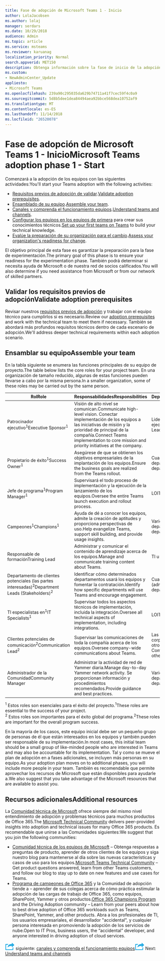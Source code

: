 ```yaml
---
title: Fase de adopción de Microsoft Teams 1 - Inicio
author: LolaJacobsen
ms.author: lolaj
manager: serdars
ms.date: 10/29/2018
audience: Admin
ms.topic: article
ms.service: msteams
ms.reviewer: karuanag
localization_priority: Normal
search.appverid: MET150
description: Obtenga información sobre la fase de inicio de la adopción de los equipos.
ms.custom:
- NewAdminCenter_Update
appliesto:
- Microsoft Teams
ms.openlocfilehash: 239a90c295035da629b74711a41f7cec59f4c0a9
ms.sourcegitcommit: 5d8b5dee1dea84494aea92bbce568dea10752af9
ms.translationtype: MT
ms.contentlocale: es-ES
ms.lasthandoff: 11/14/2018
ms.locfileid: "26520078"
---
```

# <a name="microsoft-teams-adoption-phase-1---start"></a><span data-ttu-id="14776-103">Fase de adopción de Microsoft Teams 1 - Inicio</span><span class="sxs-lookup"><span data-stu-id="14776-103">Microsoft Teams adoption phase 1 - Start</span></span>

<span data-ttu-id="14776-104">Comenzará a la adopción de los equipos con las siguientes actividades:</span><span class="sxs-lookup"><span data-stu-id="14776-104">You'll start your Teams adoption with the following activities:</span></span>

- <span data-ttu-id="14776-105">[Requisitos previos de adopción de validar](#validate-adoption-prerequisites).</span><span class="sxs-lookup"><span data-stu-id="14776-105">[Validate adoption prerequisites](#validate-adoption-prerequisites).</span></span>
- <span data-ttu-id="14776-106">[Ensamblado de su equipo](#assemble-your-team).</span><span class="sxs-lookup"><span data-stu-id="14776-106">[Assemble your team](#assemble-your-team).</span></span>
- <span data-ttu-id="14776-107">[Canales y comprenda el funcionamiento equipos](teams-adoption-understand-teams-and-channels.md).</span><span class="sxs-lookup"><span data-stu-id="14776-107">[Understand teams and channels](teams-adoption-understand-teams-and-channels.md).</span></span>
- <span data-ttu-id="14776-108">[Configurar los equipos en los equipos de primera](teams-adoption-your-first-teams.md) para crear sus conocimientos técnicos.</span><span class="sxs-lookup"><span data-stu-id="14776-108">[Set up your first teams on Teams](teams-adoption-your-first-teams.md) to build your technical knowledge.</span></span>
- <span data-ttu-id="14776-109">[Evalúe la preparación de su organización para el cambio](teams-adoption-assess-readiness.md).</span><span class="sxs-lookup"><span data-stu-id="14776-109">[Assess your organization's readiness for change](teams-adoption-assess-readiness.md).</span></span>

<span data-ttu-id="14776-110">El objetivo principal de esta fase es garantizar la preparación para la fase de experimentación.</span><span class="sxs-lookup"><span data-stu-id="14776-110">The primary goal of this phase is to ensure your readiness for the experimentation phase.</span></span> <span data-ttu-id="14776-111">También podrá determinar si necesita ayuda de Microsoft o de nuestra red de socios calificados.</span><span class="sxs-lookup"><span data-stu-id="14776-111">You will also determine if you need assistance from Microsoft or from our network of skilled partners.</span></span>  

## <a name="validate-adoption-prerequisites"></a><span data-ttu-id="14776-112">Validar los requisitos previos de adopción</span><span class="sxs-lookup"><span data-stu-id="14776-112">Validate adoption prerequisites</span></span>

<span data-ttu-id="14776-113">Revisar nuestros [requisitos previos de adopción](teams-adoption-get-started.md#adoption-prerequisites) y trabajar con el equipo técnico para cumplirlos si es necesario.</span><span class="sxs-lookup"><span data-stu-id="14776-113">Review our [adoption prerequisites](teams-adoption-get-started.md#adoption-prerequisites) and work with the technical team to meet them if necessary.</span></span> <span data-ttu-id="14776-114">También se abordará más profundos requisitos técnicos dentro de cada escenario de adopción.</span><span class="sxs-lookup"><span data-stu-id="14776-114">We'll address deeper technical requirements within each adoption scenario.</span></span>

## <a name="assemble-your-team"></a><span data-ttu-id="14776-115">Ensamblar su equipo</span><span class="sxs-lookup"><span data-stu-id="14776-115">Assemble your team</span></span>

<span data-ttu-id="14776-116">En la tabla siguiente se enumera las funciones principales de su equipo de proyecto.</span><span class="sxs-lookup"><span data-stu-id="14776-116">The table below lists the core roles for your project team.</span></span> <span data-ttu-id="14776-117">En una organización de tamaño reducido, algunas de estas funciones pueden llevarse a cabo por la misma persona.</span><span class="sxs-lookup"><span data-stu-id="14776-117">In a smaller organization, some of these roles may be carried out by the same person.</span></span>

| <span data-ttu-id="14776-118">Rol</span><span class="sxs-lookup"><span data-stu-id="14776-118">Role</span></span> | <span data-ttu-id="14776-119">Responsabilidades</span><span class="sxs-lookup"><span data-stu-id="14776-119">Responsibilities</span></span> | <span data-ttu-id="14776-120">Departamento</span><span class="sxs-lookup"><span data-stu-id="14776-120">Department</span></span> |
| ---- | ---------------- | ---------- |
| <span data-ttu-id="14776-121">Patrocinador ejecutivo<sup>1</sup></span><span class="sxs-lookup"><span data-stu-id="14776-121">Executive Sponsor<sup>1</sup></span></span> | <span data-ttu-id="14776-122">Visión de alto nivel se comunican.</span><span class="sxs-lookup"><span data-stu-id="14776-122">Communicate high-level vision.</span></span> <span data-ttu-id="14776-123">Conectar implementación de los equipos a las iniciativas de misión y la prioridad de principal de la compañía.</span><span class="sxs-lookup"><span data-stu-id="14776-123">Connect Teams implementation to core mission and priority initiatives at the company.</span></span> | <span data-ttu-id="14776-124">Liderazgo ejecutivo</span><span class="sxs-lookup"><span data-stu-id="14776-124">Executive Leadership</span></span> |
| <span data-ttu-id="14776-125">Propietario de éxito<sup>1</sup></span><span class="sxs-lookup"><span data-stu-id="14776-125">Success Owner<sup>1</sup></span></span> | <span data-ttu-id="14776-126">Asegúrese de que se obtienen los objetivos empresariales de la implantación de los equipos.</span><span class="sxs-lookup"><span data-stu-id="14776-126">Ensure the business goals are realized from the Teams rollout.</span></span> | <span data-ttu-id="14776-127">Cualquier departamento</span><span class="sxs-lookup"><span data-stu-id="14776-127">Any department</span></span> |
| <span data-ttu-id="14776-128">Jefe de programa<sup>1</sup></span><span class="sxs-lookup"><span data-stu-id="14776-128">Program Manager<sup>1</sup></span></span> | <span data-ttu-id="14776-129">Supervisará el todo proceso de implementación y la ejecución de la lanzamiento de los equipos.</span><span class="sxs-lookup"><span data-stu-id="14776-129">Oversee the entire Teams launch execution and rollout process.</span></span> | <span data-ttu-id="14776-130">LO</span><span class="sxs-lookup"><span data-stu-id="14776-130">IT</span></span> |
| <span data-ttu-id="14776-131">Campeones<sup>1</sup></span><span class="sxs-lookup"><span data-stu-id="14776-131">Champions<sup>1</sup></span></span> | <span data-ttu-id="14776-132">Ayuda de dé a conocer los equipos, admite la creación de aptitudes y proporciona perspectivas de uso.</span><span class="sxs-lookup"><span data-stu-id="14776-132">Help evangelize Teams, support skill building, and provide usage insights.</span></span> | <span data-ttu-id="14776-133">Varios departamentos</span><span class="sxs-lookup"><span data-stu-id="14776-133">Multiple departments</span></span> |
| <span data-ttu-id="14776-134">Responsable de formación</span><span class="sxs-lookup"><span data-stu-id="14776-134">Training Lead</span></span> | <span data-ttu-id="14776-135">Administrar y comunicar el contenido de aprendizaje acerca de los equipos.</span><span class="sxs-lookup"><span data-stu-id="14776-135">Manage and communicate training content about Teams.</span></span> | <span data-ttu-id="14776-136">TI u otro</span><span class="sxs-lookup"><span data-stu-id="14776-136">IT or other</span></span> |
| <span data-ttu-id="14776-137">Departamento de clientes potenciales (las partes interesadas)<sup>2</sup></span><span class="sxs-lookup"><span data-stu-id="14776-137">Department Leads (Stakeholders)<sup>2</sup></span></span> | <span data-ttu-id="14776-138">Identificar cómo determinados departamentos usará los equipos y fomentar la contratación.</span><span class="sxs-lookup"><span data-stu-id="14776-138">Identify how specific departments will use Teams and encourage engagement.</span></span> | <span data-ttu-id="14776-139">Cualquier departamento (administración)</span><span class="sxs-lookup"><span data-stu-id="14776-139">Any department (management)</span></span> |
| <span data-ttu-id="14776-140">TI especialistas en<sup>1</sup></span><span class="sxs-lookup"><span data-stu-id="14776-140">IT Specialists<sup>1</sup></span></span> | <span data-ttu-id="14776-141">Supervisar todos los aspectos técnicos de implementación, incluida la integración.</span><span class="sxs-lookup"><span data-stu-id="14776-141">Oversee all technical aspects of implementation, including integrations.</span></span> | <span data-ttu-id="14776-142">LO</span><span class="sxs-lookup"><span data-stu-id="14776-142">IT</span></span> |
| <span data-ttu-id="14776-143">Clientes potenciales de comunicación<sup>2</sup></span><span class="sxs-lookup"><span data-stu-id="14776-143">Communication Lead<sup>2</sup></span></span> | <span data-ttu-id="14776-144">Supervisar las comunicaciones de toda la compañía acerca de los equipos.</span><span class="sxs-lookup"><span data-stu-id="14776-144">Oversee company-wide communications about Teams.</span></span> | <span data-ttu-id="14776-145">Las comunicaciones corporativas, TI, u otro</span><span class="sxs-lookup"><span data-stu-id="14776-145">Corporate Communications, IT, or other</span></span> |
| <span data-ttu-id="14776-146">Administrador de la Comunidad</span><span class="sxs-lookup"><span data-stu-id="14776-146">Community Manager</span></span> | <span data-ttu-id="14776-147">Administrar la actividad de red de Yammer diaria.</span><span class="sxs-lookup"><span data-stu-id="14776-147">Manage day-to-day Yammer network activity.</span></span> <span data-ttu-id="14776-148">Se proporcionan información y procedimientos recomendados.</span><span class="sxs-lookup"><span data-stu-id="14776-148">Provide guidance and best practices.</span></span> | <span data-ttu-id="14776-149">Varios departamentos</span><span class="sxs-lookup"><span data-stu-id="14776-149">Multiple departments</span></span> |

<span data-ttu-id="14776-150"><sup>1</sup> Estos roles son esenciales para el éxito del proyecto.</span><span class="sxs-lookup"><span data-stu-id="14776-150"><sup>1</sup>These roles are essential to the success of your project.</span></span></br>
<span data-ttu-id="14776-151"><sup>2</sup> Estos roles son importantes para el éxito global del programa.</span><span class="sxs-lookup"><span data-stu-id="14776-151"><sup>2</sup>These roles are important for the overall program success.</span></span>

<span data-ttu-id="14776-152">En la mayoría de los casos, este equipo inicial debe ser un pequeño grupo de personas de él que están interesados en los equipos y también pueden ser responsable de su implementación.</span><span class="sxs-lookup"><span data-stu-id="14776-152">In most cases, this initial team should be a small group of like-minded people who are interested in Teams and may also be accountable for its implementation.</span></span> <span data-ttu-id="14776-153">Tal y como se mueve el plan de adopción en a fases adicionales, se incluyen más personas en su equipo.</span><span class="sxs-lookup"><span data-stu-id="14776-153">As your adoption plan moves on to additional phases, you will include more people in your team.</span></span> <span data-ttu-id="14776-154">También es recomendable que permite aprovechar los recursos de Microsoft que están disponibles para ayudarle a.</span><span class="sxs-lookup"><span data-stu-id="14776-154">We also suggest that you take advantage of the Microsoft resources that are available to assist you.</span></span> 

## <a name="additional-resources"></a><span data-ttu-id="14776-155">Recursos adicionales</span><span class="sxs-lookup"><span data-stu-id="14776-155">Additional resources</span></span>

<span data-ttu-id="14776-156">La [Comunidad técnica de Microsoft](https://aka.ms/TechCommunity) ofrece siempre del mismo nivel entendimiento de adopción y problemas técnicos para muchos productos de Office 365.</span><span class="sxs-lookup"><span data-stu-id="14776-156">The [Microsoft Technical Community](https://aka.ms/TechCommunity) delivers peer-provided insights into adoption and technical issues for many Office 365 products.</span></span> <span data-ttu-id="14776-157">Es recomendable que unirse a las Comunidades siguientes:</span><span class="sxs-lookup"><span data-stu-id="14776-157">We suggest that you join the following communities:</span></span>

- <span data-ttu-id="14776-158">[Comunidad técnica de los equipos de Microsoft](https://aka.ms/TeamsCommunity) – Obtenga respuestas a preguntas de producto, aprender de otros clientes de los equipos y siga nuestro blog para mantenerse al día sobre las nuevas características y casos de uso para los equipos.</span><span class="sxs-lookup"><span data-stu-id="14776-158">[Microsoft Teams Technical Community](https://aka.ms/TeamsCommunity) – Get product questions answered, learn from other Teams customers, and follow our blog to stay up to date on new features and use cases for Teams.</span></span> 
- <span data-ttu-id="14776-159">[Programa de campeones de Office 365](https://aka.ms/O365Champions) y la Comunidad de adopción tiende a – aprender de sus colegas acerca de cómo práctica estimular la adopción de las cargas de trabajo de Office 365, como equipos, SharePoint, Yammer y otros productos.</span><span class="sxs-lookup"><span data-stu-id="14776-159">[Office 365 Champions Program](https://aka.ms/O365Champions) and the Driving Adoption community – Learn from your peers about how to best drive adoption of Office 365 workloads such as Teams, SharePoint, Yammer, and other products.</span></span> <span data-ttu-id="14776-160">Abra a los profesionales de TI, los usuarios empresariales, el desarrollador "accidental", y cualquier persona interesada en promoviendo la adopción de los servicios de nube.</span><span class="sxs-lookup"><span data-stu-id="14776-160">Open to IT Pros, business users, the “accidental” developer, and anyone interested in driving adoption of cloud services.</span></span>  


<span data-ttu-id="14776-161">![Icono de pasos siguiente](media/teams-adoption-next-icon.png) siguiente: [canales y comprenda el funcionamiento equipos](teams-adoption-understand-teams-and-channels.md)</span><span class="sxs-lookup"><span data-stu-id="14776-161">![Next Steps icon](media/teams-adoption-next-icon.png) Next: [Understand teams and channels](teams-adoption-understand-teams-and-channels.md)</span></span>